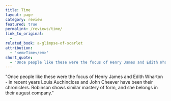 ```yaml
---
title: Time
layout: page
category: review
featured: true
permalink: /reviews/time/
link_to_original:
  - 
related_book: a-glimpse-of-scarlet
attribution:
  - '<em>Time</em>'
short_quote:
  - "Once people like these were the focus of Henry James and Edith Wharton: in recent years Louis Auchincloss and John Cheever have been their chroniclers. Robinson shows similar mastery of form, and she belongs in their august company."
---
```

"Once people like these were the focus of Henry James and Edith Wharton - in recent years Louis Auchincloss and John Cheever have been their chroniclers. Robinson shows similar mastery of form, and she belongs in their august company."

